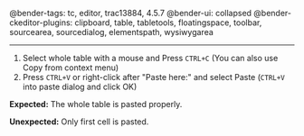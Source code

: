 @bender-tags: tc, editor, trac13884, 4.5.7
@bender-ui: collapsed
@bender-ckeditor-plugins: clipboard, table, tabletools, floatingspace, toolbar, sourcearea, sourcedialog, elementspath, wysiwygarea

----

1. Select whole table with a mouse and Press `CTRL+C` (You can also use Copy from context menu)
2. Press `CTRL+V` or right-click after "Paste here:" and select Paste (`CTRL+V` into paste dialog and click OK)

**Expected:** The whole table is pasted properly.

**Unexpected:** Only first cell is pasted.
